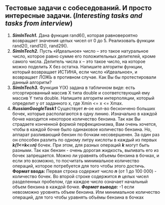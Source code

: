 ## Тестовые задачи с собеседований. И просто интересные задачи. (_Interesting tasks and tasks from interview_)
1. **_SimInTech1._** Дана функция rand6(), которая равновероятно возвращает значения целых чисел от 0 до 5. Реализовать функции rand2(), rand12(), rand29().
2. **_SimInTech2._** Пусть «Идеальное» число – это такое натуральное число, которое равно сумме его положительных делителей, кроме самого числа. Делитель числа x – это такое число, на которое можно поделить X без остатка. Напишите алгоритм функции, который возвращает ИСТИНА, если число «Идеальное», и возвращает ЛОЖЬ в противном случае. Как Вы бы протестировали данный алгоритм?
3. **_SimInTech3._** Функция Y(X) задана в табличном виде: есть отсортированный массив X типа double и соответствующий ему массив Y типа double. Напишите алгоритм интерполяции, который определит y от заданного x, где Xmin <= x <= Xmax.
4. **_RussianGoogleTask1_** Cуществует **_n_**-ое кол-во бескончено больших бочек, которые располагаются в одну линию. Изначально в каждой бочке находится некоторое количество бензина. Так как Вы страдаете конченной формой перфекционизма, Вам очень хочется, чтобы в каждой бочке было одинаковое количество бензина. Но, аппарат разливающий бензин по бочкам несовершенен. За один раз он способен разлить по одному литру кислоты в каждый из первых **_k(1<=k<=n)_** бочек. При этом, для разных операций **_k_** могут быть разными. Так как бензин - очень дорогая жидкость, выливать его из бочек запрещается. Можно ли уравнять объемы бензина в бочках, и если это возможно, то посчитать минимальное количество операций, которое потребуется для того чтобы этого достичь. **Формат ввода:** Первая строка содержит число **_n_** (от 1 до 100 000) - количество бочек. Во второй строке содержится **_n_** целых чисел разделенных пробелом, где каждое число означает начальный объем бензина в каждой бочке. **_Формат вывода:_** -1 если невозможно уровнять объем бензина. Или минимальное количество операций, для того чтобы уравнять объёмы бензина в бочках